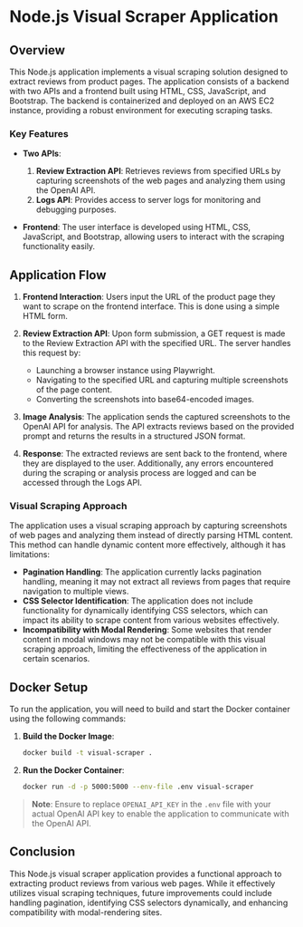 # Node.js Visual Scraper Application

## Overview

This Node.js application implements a visual scraping solution designed to extract reviews from product pages. The application consists of a backend with two APIs and a frontend built using HTML, CSS, JavaScript, and Bootstrap. The backend is containerized and deployed on an AWS EC2 instance, providing a robust environment for executing scraping tasks.

### Key Features
- **Two APIs**:
  1. **Review Extraction API**: Retrieves reviews from specified URLs by capturing screenshots of the web pages and analyzing them using the OpenAI API.
  2. **Logs API**: Provides access to server logs for monitoring and debugging purposes.

- **Frontend**: The user interface is developed using HTML, CSS, JavaScript, and Bootstrap, allowing users to interact with the scraping functionality easily.

## Application Flow

1. **Frontend Interaction**: Users input the URL of the product page they want to scrape on the frontend interface. This is done using a simple HTML form.

2. **Review Extraction API**: Upon form submission, a GET request is made to the Review Extraction API with the specified URL. The server handles this request by:
   - Launching a browser instance using Playwright.
   - Navigating to the specified URL and capturing multiple screenshots of the page content.
   - Converting the screenshots into base64-encoded images.

3. **Image Analysis**: The application sends the captured screenshots to the OpenAI API for analysis. The API extracts reviews based on the provided prompt and returns the results in a structured JSON format.

4. **Response**: The extracted reviews are sent back to the frontend, where they are displayed to the user. Additionally, any errors encountered during the scraping or analysis process are logged and can be accessed through the Logs API.

### Visual Scraping Approach

The application uses a visual scraping approach by capturing screenshots of web pages and analyzing them instead of directly parsing HTML content. This method can handle dynamic content more effectively, although it has limitations:
- **Pagination Handling**: The application currently lacks pagination handling, meaning it may not extract all reviews from pages that require navigation to multiple views.
- **CSS Selector Identification**: The application does not include functionality for dynamically identifying CSS selectors, which can impact its ability to scrape content from various websites effectively.
- **Incompatibility with Modal Rendering**: Some websites that render content in modal windows may not be compatible with this visual scraping approach, limiting the effectiveness of the application in certain scenarios.

## Docker Setup

To run the application, you will need to build and start the Docker container using the following commands:

1. **Build the Docker Image**:
   ```bash
   docker build -t visual-scraper .
   ```

2. **Run the Docker Container**:
   ```bash
   docker run -d -p 5000:5000 --env-file .env visual-scraper
   ```

> **Note**: Ensure to replace `OPENAI_API_KEY` in the `.env` file with your actual OpenAI API key to enable the application to communicate with the OpenAI API.

## Conclusion

This Node.js visual scraper application provides a functional approach to extracting product reviews from various web pages. While it effectively utilizes visual scraping techniques, future improvements could include handling pagination, identifying CSS selectors dynamically, and enhancing compatibility with modal-rendering sites.
